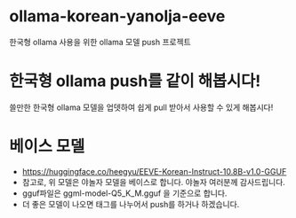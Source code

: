 # ollama-korean-yanolja-eeve
한국형 ollama 사용을 위한 ollama 모델 push 프로젝트

# 한국형 ollama push를 같이 해봅시다!
쓸만한 한국형 ollama 모델을 업뎃하여 쉽게 pull 받아서 사용할 수 있게 해봅시다!

# 베이스 모델
- https://huggingface.co/heegyu/EEVE-Korean-Instruct-10.8B-v1.0-GGUF
- 참고로, 위 모델은 야놀자 모델을 베이스로 합니다. 야놀자 여러분께 감사드립니다.
- gguf파일은 ggml-model-Q5_K_M.gguf 을 기준으로 합니다.
- 더 좋은 모델이 나오면 태그를 나누어서 push를 하거나 하겠습니다.
